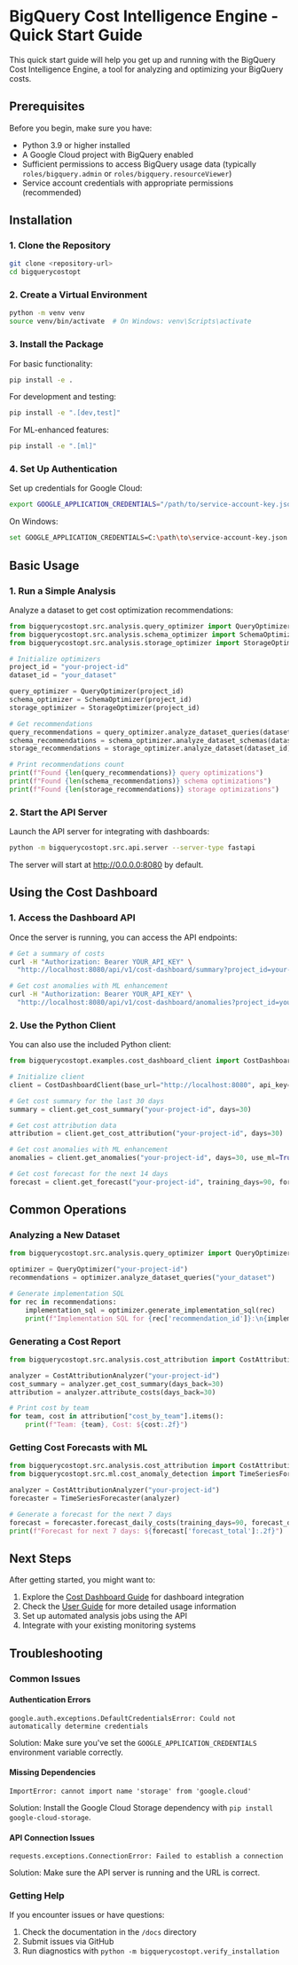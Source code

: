 # BigQuery Cost Intelligence Engine - Quick Start Guide

This quick start guide will help you get up and running with the BigQuery Cost Intelligence Engine, a tool for analyzing and optimizing your BigQuery costs.

## Prerequisites

Before you begin, make sure you have:

- Python 3.9 or higher installed
- A Google Cloud project with BigQuery enabled
- Sufficient permissions to access BigQuery usage data (typically `roles/bigquery.admin` or `roles/bigquery.resourceViewer`)
- Service account credentials with appropriate permissions (recommended)

## Installation

### 1. Clone the Repository

```bash
git clone <repository-url>
cd bigquerycostopt
```

### 2. Create a Virtual Environment

```bash
python -m venv venv
source venv/bin/activate  # On Windows: venv\Scripts\activate
```

### 3. Install the Package

For basic functionality:

```bash
pip install -e .
```

For development and testing:

```bash
pip install -e ".[dev,test]"
```

For ML-enhanced features:

```bash
pip install -e ".[ml]"
```

### 4. Set Up Authentication

Set up credentials for Google Cloud:

```bash
export GOOGLE_APPLICATION_CREDENTIALS="/path/to/service-account-key.json"
```

On Windows:

```bash
set GOOGLE_APPLICATION_CREDENTIALS=C:\path\to\service-account-key.json
```

## Basic Usage

### 1. Run a Simple Analysis

Analyze a dataset to get cost optimization recommendations:

```python
from bigquerycostopt.src.analysis.query_optimizer import QueryOptimizer
from bigquerycostopt.src.analysis.schema_optimizer import SchemaOptimizer
from bigquerycostopt.src.analysis.storage_optimizer import StorageOptimizer

# Initialize optimizers
project_id = "your-project-id"
dataset_id = "your_dataset"

query_optimizer = QueryOptimizer(project_id)
schema_optimizer = SchemaOptimizer(project_id)
storage_optimizer = StorageOptimizer(project_id)

# Get recommendations
query_recommendations = query_optimizer.analyze_dataset_queries(dataset_id)
schema_recommendations = schema_optimizer.analyze_dataset_schemas(dataset_id)
storage_recommendations = storage_optimizer.analyze_dataset(dataset_id)

# Print recommendations count
print(f"Found {len(query_recommendations)} query optimizations")
print(f"Found {len(schema_recommendations)} schema optimizations")
print(f"Found {len(storage_recommendations)} storage optimizations")
```

### 2. Start the API Server

Launch the API server for integrating with dashboards:

```bash
python -m bigquerycostopt.src.api.server --server-type fastapi
```

The server will start at http://0.0.0.0:8080 by default.

## Using the Cost Dashboard

### 1. Access the Dashboard API

Once the server is running, you can access the API endpoints:

```bash
# Get a summary of costs
curl -H "Authorization: Bearer YOUR_API_KEY" \
  "http://localhost:8080/api/v1/cost-dashboard/summary?project_id=your-project-id"

# Get cost anomalies with ML enhancement
curl -H "Authorization: Bearer YOUR_API_KEY" \
  "http://localhost:8080/api/v1/cost-dashboard/anomalies?project_id=your-project-id&use_ml=true"
```

### 2. Use the Python Client

You can also use the included Python client:

```python
from bigquerycostopt.examples.cost_dashboard_client import CostDashboardClient

# Initialize client
client = CostDashboardClient(base_url="http://localhost:8080", api_key="your-api-key")

# Get cost summary for the last 30 days
summary = client.get_cost_summary("your-project-id", days=30)

# Get cost attribution data
attribution = client.get_cost_attribution("your-project-id", days=30)

# Get cost anomalies with ML enhancement
anomalies = client.get_anomalies("your-project-id", days=30, use_ml=True)

# Get cost forecast for the next 14 days
forecast = client.get_forecast("your-project-id", training_days=90, forecast_days=14)
```

## Common Operations

### Analyzing a New Dataset

```python
from bigquerycostopt.src.analysis.query_optimizer import QueryOptimizer

optimizer = QueryOptimizer("your-project-id")
recommendations = optimizer.analyze_dataset_queries("your_dataset")

# Generate implementation SQL
for rec in recommendations:
    implementation_sql = optimizer.generate_implementation_sql(rec)
    print(f"Implementation SQL for {rec['recommendation_id']}:\n{implementation_sql}")
```

### Generating a Cost Report

```python
from bigquerycostopt.src.analysis.cost_attribution import CostAttributionAnalyzer

analyzer = CostAttributionAnalyzer("your-project-id")
cost_summary = analyzer.get_cost_summary(days_back=30)
attribution = analyzer.attribute_costs(days_back=30)

# Print cost by team
for team, cost in attribution["cost_by_team"].items():
    print(f"Team: {team}, Cost: ${cost:.2f}")
```

### Getting Cost Forecasts with ML

```python
from bigquerycostopt.src.analysis.cost_attribution import CostAttributionAnalyzer
from bigquerycostopt.src.ml.cost_anomaly_detection import TimeSeriesForecaster

analyzer = CostAttributionAnalyzer("your-project-id")
forecaster = TimeSeriesForecaster(analyzer)

# Generate a forecast for the next 7 days
forecast = forecaster.forecast_daily_costs(training_days=90, forecast_days=7)
print(f"Forecast for next 7 days: ${forecast['forecast_total']:.2f}")
```

## Next Steps

After getting started, you might want to:

1. Explore the [Cost Dashboard Guide](cost_dashboard_guide.md) for dashboard integration
2. Check the [User Guide](user_guide.md) for more detailed usage information
3. Set up automated analysis jobs using the API
4. Integrate with your existing monitoring systems

## Troubleshooting

### Common Issues

#### Authentication Errors

```
google.auth.exceptions.DefaultCredentialsError: Could not automatically determine credentials
```

Solution: Make sure you've set the `GOOGLE_APPLICATION_CREDENTIALS` environment variable correctly.

#### Missing Dependencies

```
ImportError: cannot import name 'storage' from 'google.cloud'
```

Solution: Install the Google Cloud Storage dependency with `pip install google-cloud-storage`.

#### API Connection Issues

```
requests.exceptions.ConnectionError: Failed to establish a connection
```

Solution: Make sure the API server is running and the URL is correct.

### Getting Help

If you encounter issues or have questions:

1. Check the documentation in the `/docs` directory
2. Submit issues via GitHub
3. Run diagnostics with `python -m bigquerycostopt.verify_installation`